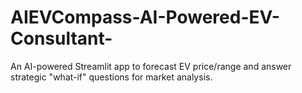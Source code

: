 # AIEVCompass-AI-Powered-EV-Consultant-
An AI-powered Streamlit app to forecast EV price/range and answer strategic "what-if" questions for market analysis.
